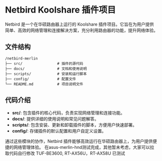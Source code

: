 # Netbird Koolshare 插件项目

Netbird 是一个在华硕路由器上运行的 Koolshare 插件项目。它旨在为用户提供简单、高效的网络管理和连接解决方案，充分利用路由器的功能，提升网络体验。

## 文件结构

```
/netbird-merlin
├── src/                # 插件的源代码
├── docs/               # 文档和使用说明
├── scripts/            # 安装和运行脚本
├── config/             # 配置文件
└── README.md           # 项目说明文件
```

## 代码介绍

- **src/**: 包含插件的核心代码，负责实现网络管理和连接功能。
- **docs/**: 提供详细的使用说明和常见问题解答。
- **scripts/**: 包含安装、更新和卸载插件的脚本，方便用户快速部署。
- **config/**: 存储插件的默认配置和用户自定义设置。

通过这些模块的协作，Netbird 插件能够高效运行在华硕路由器上，为用户提供便捷的网络管理体验。
在asus-merlin-hnd测试完成，其他暂未考虑，大家可以拉取代码自行修改
TUF-BE3600, RT-AX56U，RT-AX58U 已测试